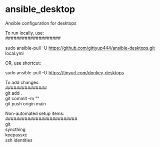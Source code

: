 # ansible_desktop
Ansible configuration for desktops  
  
To run locally, use:  
####################  
  
sudo ansible-pull -U https://github.com/gittyup444/ansible-desktops.git local.yml  
  
OR, use shortcut:  
  
sudo ansible-pull -U https://tinyurl.com/donkey-desktops  
  
  
To add changes:  
###############  
git add .  
git commit -m "<COMMENT>"  
git push origin main  
  
  
Non-automated setup items:  
##########################  
git  
syncthing  
keepassxc  
ssh identities  
